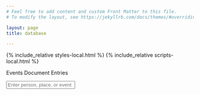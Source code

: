```yaml
---
# Feel free to add content and custom Front Matter to this file.
# To modify the layout, see https://jekyllrb.com/docs/themes/#overriding-theme-defaults

layout: page
title: database

---
```


{% include_relative styles-local.html %}
{% include_relative scripts-local.html %}

<div id="sheet-select">
	<span class="sheet-button selected" data-sheet="Events">Events</span>
	<span class="sheet-button" data-sheet="Documents">Document Entries</span>
</div>

<input type="text" id="input" onkeyup="UserSearch()" placeholder="Enter person, place, or event"><span id="search-count"></span>

<div id="browse-interface">
	<div class="sheet-display" data-sheet="Events">
		<div class="search-interface"></div>
		<div class="results-list"></div>
	</div>
	<div class="sheet-display hidden" data-sheet="Documents">
		<div class="search-interface"></div>
		<div class="results-list"></div>
	</div>
</div>